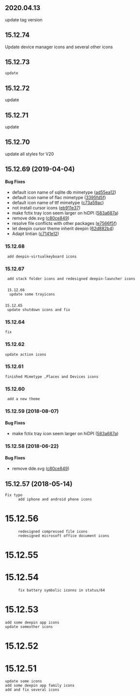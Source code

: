 ## 2020.04.13
   update tag version
## 15.12.74
   Update device manager icons and several other icons
## 15.12.73
    update 
## 15.12.72
   update
## 15.12.71
   update
## 15.12.70
   update all styles for V20
## 15.12.69 (2019-04-04)


#### Bug Fixes

*   default icon name of sqlite db mimetype ([ad55ea12](ad55ea12))
*   default icon name of flac mimetype ([3395fd5f](3395fd5f))
*   default icon name of ttf mimetype ([c73a59ac](c73a59ac))
*   not install cursor icons ([eb911e37](eb911e37))
*   make fctix tray icon seem larger on hiDPI ([583a687a](583a687a))
*   remove dde.svg ([c80ce849](c80ce849))
*   resolve file conflicts with other packages ([e7566f5f](e7566f5f))
*   let deepin cursor theme inherit deepin ([62d882b4](62d882b4))
*   Adapt lintian ([c7141e12](c7141e12))



### 15.12.68
    
     add deepin-virtualkeyboard icons


###  15.12.67
     add stack folder icons and redesigned deepin-launcher icons
###
     15.12.66
      update some trayicons
###
    15.12.65
     update shutdown icons and fix
### 15.12.64
    fix
### 15.12.62
    update action icons
### 15.12.61
    finished Mimetype ,Places and Devices icons

### 15.12.60
     add a new theme

### 15.12.59 (2018-08-07)


#### Bug Fixes

*   make fctix tray icon seem larger on hiDPI ([583a687a](583a687a))

<a name="15.12.58"></a>
### 15.12.58 (2018-06-22)

#### Bug Fixes

*   remove dde.svg ([c80ce849](c80ce849))

## 15.12.57 (2018-05-14)

	Fix typo
          add iphone and android phone icons

# 15.12.56
          redesigned compressed file icons
          redesigned microsoft office document icons
# 15.12.55
 
# 15.12.54
          fix battery symbolic iconns in status/64

# 15.12.53
	add some deepin app icons
	update someother icons
# 15.12.52

# 15.12.51
	update some icons
	add some deepin app family icons
	add and fix several icons
